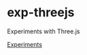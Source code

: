 exp-threejs
===========

Experiments with Three.js

[Experiments](http://koden-km.github.io/exp-threejs)
